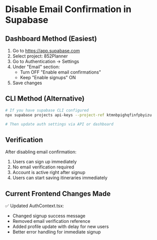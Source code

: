 # Disable Email Confirmation in Supabase

## Dashboard Method (Easiest)

1. Go to https://app.supabase.com
2. Select project: 852Planner
3. Go to Authentication → Settings
4. Under "Email" section:
   - Turn OFF "Enable email confirmations"
   - Keep "Enable signups" ON
5. Save changes

## CLI Method (Alternative)

```bash
# If you have supabase CLI configured
npx supabase projects api-keys --project-ref ktmnbpighqfinfpbyizu

# Then update auth settings via API or dashboard
```

## Verification

After disabling email confirmation:
1. Users can sign up immediately
2. No email verification required
3. Account is active right after signup
4. Users can start saving itineraries immediately

## Current Frontend Changes Made

✅ Updated AuthContext.tsx:
- Changed signup success message
- Removed email verification reference
- Added profile update with delay for new users
- Better error handling for immediate signup
